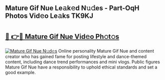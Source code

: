 ## Mature Gif Nue Le𝚊k𝚎d N𝚞𝚍es - Part-OqH Photos Vid𝚎o Le𝚊ks TK9KJ

# <h2><a href="http://fb07hr1.evod.top/?m=Mature+Gif+Nue">🔗 👉🔴 Mature Gif Nue Vid𝚎o Ph𝚘t𝚘s</a></h2>

[![Mature Gif Nue N𝚞d𝚎s](https://i.imgur.com/8V9OHl7.gif)](http://fb07hr1.evod.top/?m=Mature+Gif+Nue)
Online personality Mature Gif Nue and content creator who has gained fame for posting lifestyle and dance-themed content, including dance trend performances and mini vlogs. Public figures Mature Gif Nue have a responsibility to uphold ethical standards and set a good example. 
